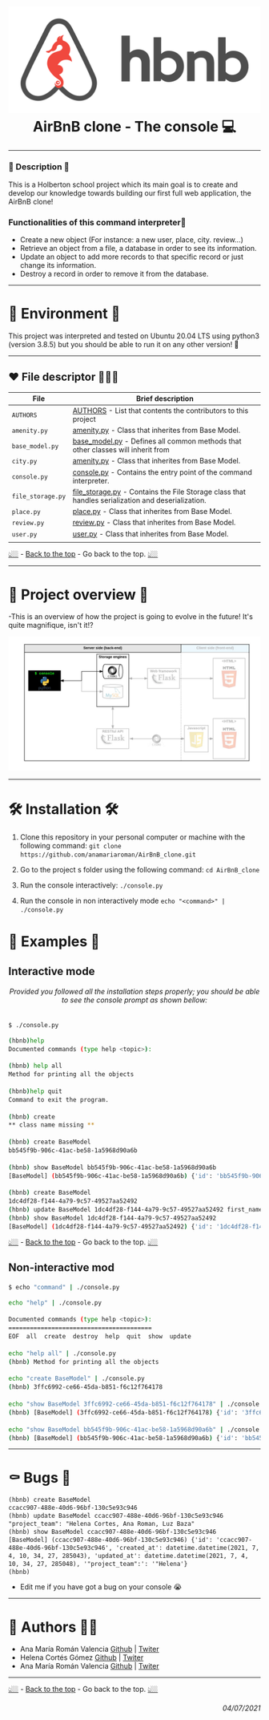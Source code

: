<h1 align="center">
  <br>
  <a href="https://github.com/anamariaroman/AirBnB_clone"><img src="https://raw.githubusercontent.com/anamariaroman/AirBnB_clone/master/images/hbnb.png" alt="AirBnB logo"></a>
  <br>AirBnB clone - The console 💻 <br>
</h1>

---

### 🐶 Description 💅

This is a Holberton school project which its main goal is to create and develop our knowledge towards building our first full web application, the AirBnB clone!

### Functionalities of this command interpreter📃

- Create a new object (For instance: a new user, place, city. review...)
- Retrieve an object from a file, a database in order to see its information.
- Update an object to add more records to that specific record or just change its information.
- Destroy a record in order to remove it from the database.

---

# 🦩 Environment 🦩

This project was interpreted and tested on Ubuntu 20.04 LTS using python3 (version 3.8.5) but you should be able to run it on any other version! 🙈

---

## ❤️ File descriptor 👩🏻‍🔬

| **File**          | **Brief description**                                                                                                                                                                                           |
| ----------------- | --------------------------------------------------------------------------------------------------------------------------------------------------------------------------------------------------------------- |
| `AUTHORS`         | [AUTHORS](https://github.com/anamariaroman/AirBnB_clone/blob/master/AUTHORS "AUTHORS") - List that contents the contributors to this project                                                                    |
| `amenity.py`      | [amenity.py](https://github.com/anamariaroman/AirBnB_clone/blob/master/models/amenity.py "amenity.py]") - Class that inherites from Base Model.                                                                 |
| `base_model.py`   | [base_model.py](https://github.com/anamariaroman/AirBnB_clone/blob/master/models/base_model.py "base_model.py]") - Defines all common methods that other classes will inherit from                              |
| `city.py`         | [amenity.py](https://github.com/anamariaroman/AirBnB_clone/blob/master/models/city.py "city.py]") - Class that inherites from Base Model.                                                                       |
| `console.py`      | [console.py](https://github.com/anamariaroman/AirBnB_clone/blob/master/console.py "console.py]") - Contains the entry point of the command interpreter.                                                         |
| `file_storage.py` | [file_storage.py](https://github.com/anamariaroman/AirBnB_clone/blob/master/models/engine/file_storage.py "file_storage.py]") - Contains the File Storage class that handles serialization and deserialization. |
| `place.py`        | [place.py](https://github.com/anamariaroman/AirBnB_clone/blob/master/models/place.py "place.py]") - Class that inherites from Base Model.                                                                       |
| `review.py`       | [review.py](https://github.com/anamariaroman/AirBnB_clone/blob/master/models/review.py "review.py]") - Class that inherites from Base Model.                                                                    |
| `user.py`         | [user.py](https://github.com/anamariaroman/AirBnB_clone/blob/master/models/user.py "user.py]") - Class that inherites from Base Model.                                                                          |
|                   |

[👆🏼](https://github.com/anamariaroman/AirBnB_clone# "Back to the top") - [Back to the top](https://github.com/anamariaroman/AirBnB_clone# "Back to the top]") - Go back to the top. [👆🏼](https://github.com/anamariaroman/AirBnB_clone# "Back to the top")

---

# 🦋 Project overview 🦋

-This is an overview of how the project is going to evolve in the future! It's quite magnifique, isn't it!?

<a href="https://github.com/anamariaroman/AirBnB_clone"><img src="https://github.com/anamariaroman/AirBnB_clone/blob/master/images/storage_engines.png?raw=true" alt=""></a>

---

# 🛠 Installation 🛠

1.  Clone this repository in your personal computer or machine with the following command:
    `git clone https://github.com/anamariaroman/AirBnB_clone.git`

2.  Go to the project s folder using the following command:
    `cd AirBnB_clone`

3.  Run the console interactively:
    `./console.py`

4.  Run the console in non interactively mode
    `echo "<command>" | ./console.py`

# 🌻 Examples 🌼

## Interactive mode

<h6 align="center">Provided you followed all the installation steps properly;
you should be able to see the console prompt as shown bellow:</h6>

```bash
$ ./console.py
```

```bash
(hbnb)help
Documented commands (type help <topic>):

(hbnb) help all
Method for printing all the objects

(hbnb)help quit
Command to exit the program.

(hbnb) create
** class name missing **

(hbnb) create BaseModel
bb545f9b-906c-41ac-be58-1a5968d90a6b

(hbnb) show BaseModel bb545f9b-906c-41ac-be58-1a5968d90a6b
[BaseModel] (bb545f9b-906c-41ac-be58-1a5968d90a6b) {'id': 'bb545f9b-906c-41ac-be58-1a5968d90a6b', 'created_at': datetime.datetime(2021, 7, 4, 16, 43, 54, 653652), 'updated_at': datetime.datetime(2021, 7, 4, 16, 43, 54, 653836)}

(hbnb) create BaseModel
1dc4df28-f144-4a79-9c57-49527aa52492
(hbnb) update BaseModel 1dc4df28-f144-4a79-9c57-49527aa52492 first_name "Betty"
(hbnb) show BaseModel 1dc4df28-f144-4a79-9c57-49527aa52492
[BaseModel] (1dc4df28-f144-4a79-9c57-49527aa52492) {'id': '1dc4df28-f144-4a79-9c57-49527aa52492', 'created_at': datetime.datetime(2021, 7, 4, 10, 38, 46, 40367), 'updated_at': datetime.datetime(2021, 7, 4, 10, 38, 46, 40374), 'first_name': '"Betty"'}

```

[👆🏼](https://github.com/anamariaroman/AirBnB_clone# "Back to the top") - [Back to the top](https://github.com/anamariaroman/AirBnB_clone# "Back to the top]") - Go back to the top. [👆🏼](https://github.com/anamariaroman/AirBnB_clone# "Back to the top")

## Non-interactive mod

```bash
$ echo "command" | ./console.py
```

```bash
echo "help" | ./console.py

Documented commands (type help <topic>):
========================================
EOF  all  create  destroy  help  quit  show  update

echo "help all" | ./console.py
(hbnb) Method for printing all the objects

echo "create BaseModel" | ./console.py
(hbnb) 3ffc6992-ce66-45da-b851-f6c12f764178

echo "show BaseModel 3ffc6992-ce66-45da-b851-f6c12f764178" | ./console.py
(hbnb) [BaseModel] (3ffc6992-ce66-45da-b851-f6c12f764178) {'id': '3ffc6992-ce66-45da-b851-f6c12f764178', 'created_at': datetime.datetime(2021, 7, 4, 16, 47, 36, 653899), 'updated_at': datetime.datetime(2021, 7, 4, 16, 47, 36, 654149)}

echo "show BaseModel bb545f9b-906c-41ac-be58-1a5968d90a6b" | ./console.py
(hbnb) [BaseModel] (bb545f9b-906c-41ac-be58-1a5968d90a6b) {'id': 'bb545f9b-906c-41ac-be58-1a5968d90a6b', 'created_at': datetime.datetime(2021, 7, 4, 16, 43, 54, 653652), 'updated_at': datetime.datetime(2021, 7, 4, 16, 43, 54, 653836), 'projects_team': 'Ana Maria Roman, Helena Cortes, Luz Baza'}
```

---

# ⚰️ Bugs 🐁
```
(hbnb) create BaseModel
ccacc907-488e-40d6-96bf-130c5e93c946
(hbnb) update BaseModel ccacc907-488e-40d6-96bf-130c5e93c946 "project_team": "Helena Cortes, Ana Roman, Luz Baza"
(hbnb) show BaseModel ccacc907-488e-40d6-96bf-130c5e93c946
[BaseModel] (ccacc907-488e-40d6-96bf-130c5e93c946) {'id': 'ccacc907-488e-40d6-96bf-130c5e93c946', 'created_at': datetime.datetime(2021, 7, 4, 10, 34, 27, 285043), 'updated_at': datetime.datetime(2021, 7, 4, 10, 34, 27, 285048), '"project_team":': '"Helena'}
(hbnb)
```

- Edit me if you have got a bug on your console 😭

---

# 👩 Authors 🏴‍☠️

- Ana María Román Valencia [Github](https://github.com/anamariaroman) | [Twiter](https://twitter.com/AnaMari77939013)
- Helena Cortés Gómez [Github](https://github.com/helectron) | [Twiter](https://twitter.com/helectron)
- Ana María Román Valencia [Github](https://github.com/luzbaza) | [Twiter](https://twitter.com/baza_luz)

---

[👆🏼](https://github.com/anamariaroman/AirBnB_clone# "Back to the top") - [Back to the top](https://github.com/anamariaroman/AirBnB_clone# "Back to the top]") - Go back to the top. [👆🏼](https://github.com/anamariaroman/AirBnB_clone# "Back to the top")

<h6 align="right">04/07/2021</h6>